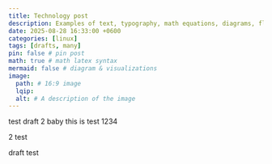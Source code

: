 ```yaml
---
title: Technology post
description: Examples of text, typography, math equations, diagrams, flowcharts, pictures, videos, and more.
date: 2025-08-28 16:33:00 +0600
categories: [linux]
tags: [drafts, many]
pin: false # pin post
math: true # math latex syntax
mermaid: false # diagram & visualizations
image:
  path: # 16:9 image
  lqip: 
  alt: # A description of the image
---
```


test draft 2 baby
this is test 1234

2 test

draft test